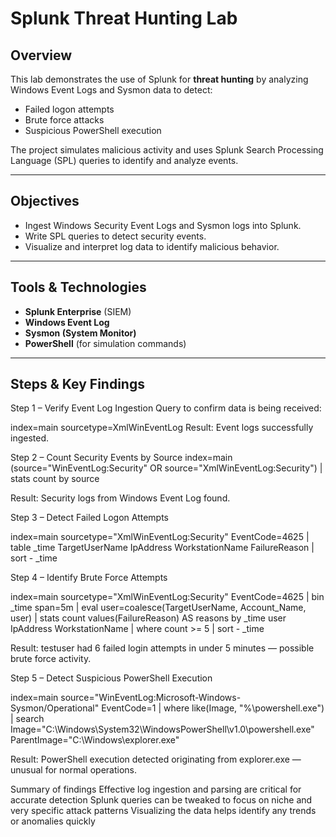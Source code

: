 # Splunk Threat Hunting Lab

## Overview
This lab demonstrates the use of Splunk for **threat hunting** by analyzing Windows Event Logs and Sysmon data to detect:
- Failed logon attempts
- Brute force attacks
- Suspicious PowerShell execution

The project simulates malicious activity and uses Splunk Search Processing Language (SPL) queries to identify and analyze events.

---

## Objectives
- Ingest Windows Security Event Logs and Sysmon logs into Splunk.
- Write SPL queries to detect security events.
- Visualize and interpret log data to identify malicious behavior.

---

## Tools & Technologies
- **Splunk Enterprise** (SIEM)
- **Windows Event Log**
- **Sysmon (System Monitor)**
- **PowerShell** (for simulation commands)

---

## Steps & Key Findings

Step 1 – Verify Event Log Ingestion
Query to confirm data is being received:

index=main sourcetype=XmlWinEventLog
Result: Event logs successfully ingested.

 Step 2 – Count Security Events by Source
index=main (source="WinEventLog:Security" OR source="XmlWinEventLog:Security")
| stats count by source

Result: Security logs from Windows Event Log found.

Step 3 – Detect Failed Logon Attempts

index=main sourcetype="XmlWinEventLog:Security" EventCode=4625
| table _time TargetUserName IpAddress WorkstationName FailureReason
| sort - _time

Step 4 – Identify Brute Force Attempts

index=main sourcetype="XmlWinEventLog:Security" EventCode=4625
| bin _time span=5m
| eval user=coalesce(TargetUserName, Account_Name, user)
| stats count values(FailureReason) AS reasons by _time user IpAddress WorkstationName
| where count >= 5
| sort - _time

Result: testuser had 6 failed login attempts in under 5 minutes — possible brute force activity.

Step 5 – Detect Suspicious PowerShell Execution

index=main source="WinEventLog:Microsoft-Windows-Sysmon/Operational" EventCode=1
| where like(Image, "%\\powershell.exe")
| search Image="C:\\Windows\\System32\\WindowsPowerShell\\v1.0\\powershell.exe" 
         ParentImage="C:\\Windows\\explorer.exe"

Result: PowerShell execution detected originating from explorer.exe — unusual for normal operations.

Summary of findings
  Effective log ingestion and parsing are critical for accurate detection
  Splunk queries can be tweaked to focus on niche and very specific attack patterns
  Visualizing the data helps identify any trends or anomalies quickly
